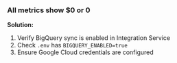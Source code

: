### All metrics show $0 or 0

**Solution:**

1. Verify BigQuery sync is enabled in Integration Service
2. Check `.env` has `BIGQUERY_ENABLED=true`
3. Ensure Google Cloud credentials are configured
